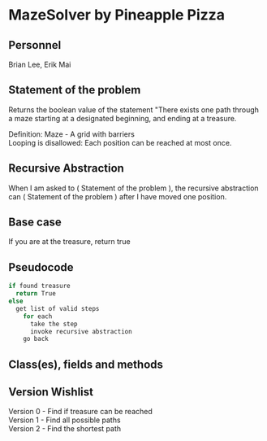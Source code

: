 # MazeSolver by Pineapple Pizza
## Personnel
Brian Lee, Erik Mai

## Statement of the problem
Returns the boolean value of the statement "There exists one path through a maze starting at a designated beginning, and ending at a treasure.

Definition: Maze - A grid with barriers  
Looping is disallowed: Each position can be reached at most once.

## Recursive Abstraction
When I am asked to ( Statement of the problem ), the recursive abstraction can ( Statement of the problem ) after I have moved one position.

## Base case
If you are at the treasure, return true

## Pseudocode

```Java
if found treasure  
  return True  
else  
  get list of valid steps  
    for each  
      take the step  
      invoke recursive abstraction  
    go back
```
## Class(es), fields and methods

## Version Wishlist

Version 0 - Find if treasure can be reached  
Version 1 - Find all possible paths  
Version 2 - Find the shortest path  
